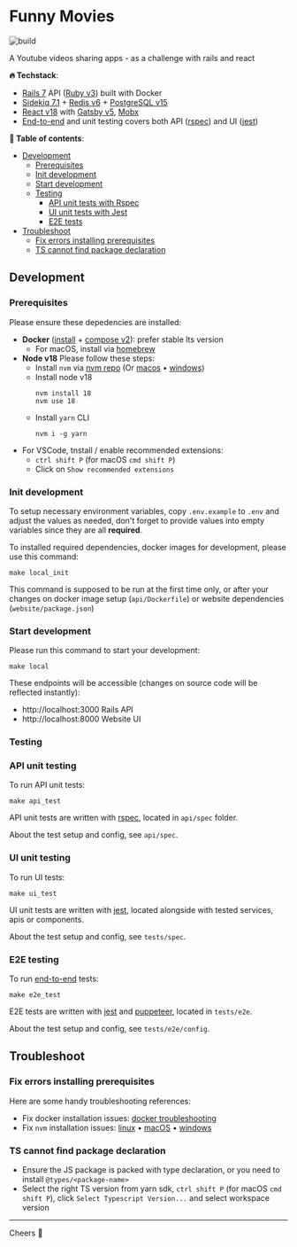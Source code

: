 Funny Movies
=====
![build][badge_build]

A Youtube videos sharing apps - as a challenge with rails and react

**🔥 Techstack**:
- [Rails 7](https://guides.rubyonrails.org/7_0_release_notes.html) API ([Ruby v3](https://www.ruby-lang.org/en/news/2023/03/30/ruby-3-2-2-released/)) built with Docker
- [Sidekiq 7.1](https://github.com/sidekiq/sidekiq) + [Redis v6](https://redis.com/blog/diving-into-redis-6/) + [PostgreSQL v15](https://www.postgresql.org/docs/release/15.0/)
- [React v18](https://react.dev/blog/2022/03/29/react-v18) with [Gatsby v5](https://www.gatsbyjs.com/gatsby-5), [Mobx](https://mobx.js.org/README.html)
- [End-to-end](https://katalon.com/resources-center/blog/end-to-end-e2e-testing) and unit testing covers both API ([rspec][rspec]) and UI ([jest][jest])

**👀 Table of contents**:
* [Development](#development)
  + [Prerequisites](#prerequisites)
  + [Init development](#init-development)
  + [Start development](#start-development)
  + [Testing](#testing)
    - [API unit tests with Rspec](#api-unit-testing)
    - [UI unit tests with Jest](#ui-unit-testing)
    - [E2E tests](#e2e-testing)
* [Troubleshoot](#troubleshoot)
  + [Fix errors installing prerequisites](#fix-errors-installing-prerequisites)
  + [TS cannot find package declaration](#ts-cannot-find-package-declaration)

Development
-----
### Prerequisites
Please ensure these depedencies are installed:
+ **Docker** ([install][dep_docker] + [compose v2][dep_docker_compose]): prefer stable lts version 
  - For macOS, install via [homebrew][dep_docker_hb]
+ **Node v18** Please follow these steps:
  - Install `nvm` via [nvm repo][dep_nvm] (Or [macos][dep_nvm_hb] • [windows][dep_nvm_windows])
  - Install node v18
    ```
    nvm install 18
    nvm use 18
    ```
  - Install `yarn` CLI
    ```
    nvm i -g yarn
    ```
+ For VSCode, tnstall / enable recommended extensions: 
  - `ctrl shift P` (for macOS `cmd shift P`)
  - Click on `Show recommended extensions`

### Init development

To setup necessary environment variables, copy `.env.example` to `.env` and adjust the values as needed, don't forget to provide values into empty variables since they are all **required**.

To installed required dependencies, docker images for development, please use this command:

```
make local_init
```

This command is supposed to be run at the first time only, or after your changes on docker image setup (`api/Dockerfile`) or website dependencies (`website/package.json`)

### Start development

Please run this command to start your development:

```
make local
```

These endpoints will be accessible (changes on source code will be reflected instantly):
- http://localhost:3000 Rails API
- http://localhost:8000 Website UI

### Testing

### API unit testing

To run API unit tests:

```
make api_test
```

API unit tests are written with [rspec][rspec], located in `api/spec` folder.

About the test setup and config, see `api/spec`.

### UI unit testing

To run UI tests:

```
make ui_test
```

UI unit tests are written with [jest][jest], located alongside with tested services, apis or components.

About the test setup and config, see `tests/spec`.

### E2E testing

To run [end-to-end](https://katalon.com/resources-center/blog/end-to-end-e2e-testing) tests:

```
make e2e_test
```

E2E tests are written with [jest][jest] and [puppeteer][puppeteer], located in `tests/e2e`.

About the test setup and config, see `tests/e2e/config`.

Troubleshoot
-----
### Fix errors installing prerequisites

Here are some handy troubleshooting references:
- Fix docker installation issues: [docker troubleshooting][dep_docker_ts]
- Fix `nvm` installation issues: [linux](dep_nvm_ts_linux) • [macOS][dep_nvm_ts_macos] • [windows][dep_nvm_ts_windows]

### TS cannot find package declaration

- Ensure the JS package is packed with type declaration, or you need to install `@types/<package-name>`
- Select the right TS version from yarn sdk, `ctrl shift P` (for macOS `cmd shift P`), click `Select Typescript Version...` and select workspace version

-----
Cheers 🍻

[badge_build]: https://github.com/hungluu/challenge-funny-movies/actions/workflows/build.yml/badge.svg

[rspec]: https://rspec.info
[jest]: https://jestjs.io/
[puppeteer]: https://pptr.dev/

[dep_docker_ts]: https://docs.docker.com/engine/install/troubleshoot
[dep_docker_hb]: https://formulae.brew.sh/formula/docker
[dep_docker]: https://docs.docker.com/engine/install
[dep_docker_compose]: https://docs.docker.com/compose/migrate
[dep_nvm]: https://github.com/nvm-sh/nvm#installing-and-updating
[dep_nvm_hb]: https://formulae.brew.sh/formula/nvm
[dep_nvm_windows]: https://github.com/coreybutler/nvm-windows#installation--upgrades
[dep_nvm_ts_linux]: https://github.com/nvm-sh/nvm#troubleshooting-on-linux
[dep_nvm_ts_macos]: https://github.com/nvm-sh/nvm#troubleshooting-on-macos
[dep_nvm_ts_windows]: https://github.com/coreybutler/nvm-windows/issues
